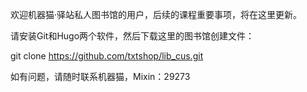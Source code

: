 欢迎机器猫·驿站私人图书馆的用户，后续的课程重要事项，将在这里更新。

请安装Git和Hugo两个软件，然后下载这里的图书馆创建文件：

git clone https://github.com/txtshop/lib_cus.git





如有问题，请随时联系机器猫，Mixin：29273
